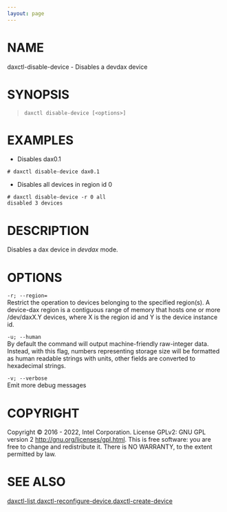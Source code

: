 ```yaml
---
layout: page
---
```


# NAME

daxctl-disable-device - Disables a devdax device

# SYNOPSIS

>     daxctl disable-device [<options>]

# EXAMPLES

-   Disables dax0.1

<!-- -->

    # daxctl disable-device dax0.1

-   Disables all devices in region id 0

<!-- -->

    # daxctl disable-device -r 0 all
    disabled 3 devices

# DESCRIPTION

Disables a dax device in *devdax* mode.

# OPTIONS

`-r; --region=`  
Restrict the operation to devices belonging to the specified region(s).
A device-dax region is a contiguous range of memory that hosts one or
more /dev/daxX.Y devices, where X is the region id and Y is the device
instance id.

<!-- -->

`-u; --human`  
By default the command will output machine-friendly raw-integer data.
Instead, with this flag, numbers representing storage size will be
formatted as human readable strings with units, other fields are
converted to hexadecimal strings.

<!-- -->

`-v; --verbose`  
Emit more debug messages

# COPYRIGHT

Copyright © 2016 - 2022, Intel Corporation. License GPLv2: GNU GPL
version 2 <http://gnu.org/licenses/gpl.html>. This is free software: you
are free to change and redistribute it. There is NO WARRANTY, to the
extent permitted by law.

# SEE ALSO

[daxctl-list](daxctl-list),[daxctl-reconfigure-device](daxctl-reconfigure-device),[daxctl-create-device](daxctl-create-device)
